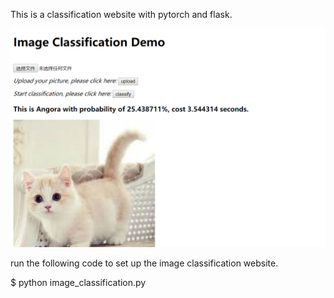 This is a classification website with pytorch and flask.

[![Watch the video](https://github.com/SongKaixiang/image-classification-website-with-flask/blob/master/static/demo.png)](https://youtu.be/rukCFZdhQ_U)

run the following code to set up the image classification website.

  $ python image_classification.py


